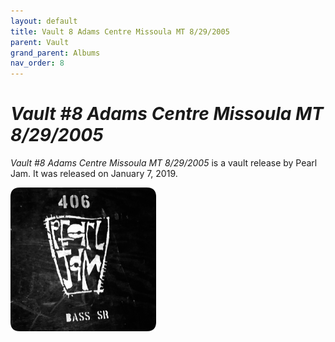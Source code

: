 ```yaml
---
layout: default
title: Vault 8 Adams Centre Missoula MT 8/29/2005
parent: Vault
grand_parent: Albums
nav_order: 8
---
```


# *Vault #8 Adams Centre Missoula MT 8/29/2005*

*Vault #8 Adams Centre Missoula MT 8/29/2005* is a vault release by Pearl Jam. It was released on January 7, 2019.

<img src="/assets/album-images/vault/vault8-cover.png" alt="Vault #8 album cover" width="233" height="230"> 
